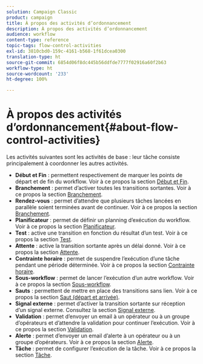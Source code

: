 ```yaml
---
solution: Campaign Classic
product: campaign
title: À propos des activités d’ordonnancement
description: À propos des activités d’ordonnancement
audience: workflow
content-type: reference
topic-tags: flow-control-activities
exl-id: 3810cbd0-159c-4161-b568-1f61dcea0300
translation-type: ht
source-git-commit: 6854d06f8dc445b56ddfde7777f02916a60f2b63
workflow-type: ht
source-wordcount: '233'
ht-degree: 100%

---
```


# À propos des activités d’ordonnancement{#about-flow-control-activities}

Les activités suivantes sont les activités de base : leur tâche consiste principalement à coordonner les autres activités.

* **Début et Fin** : permettent respectivement de marquer les points de départ et de fin du workflow. Voir à ce propos la section [Début et Fin](../../workflow/using/start-and-end.md).
* **Branchement** : permet d’activer toutes les transitions sortantes. Voir à ce propos la section [Branchement](../../workflow/using/fork.md).
* **Rendez-vous** : permet d’attendre que plusieurs tâches lancées en parallèle soient terminées avant de continuer. Voir à ce propos la section [Branchement](../../workflow/using/fork.md).
* **Planificateur** : permet de définir un planning d’exécution du workflow. Voir à ce propos la section [Planificateur](../../workflow/using/scheduler.md).
* **Test** : active une transition en fonction du résultat d’un test. Voir à ce propos la section [Test](../../workflow/using/test.md).
* **Attente** : active la transition sortante après un délai donné. Voir à ce propos la section [Attente](../../workflow/using/wait.md).
* **Contrainte horaire** : permet de suspendre l’exécution d’une tâche pendant une période déterminée. Voir à ce propos la section [Contrainte horaire](../../workflow/using/time-constraint.md).
* **Sous-workflow** : permet de lancer l’exécution d’un autre workflow. Voir à ce propos la section [Sous-workflow](../../workflow/using/sub-workflow.md).
* **Sauts** : permettent de mettre en place des transitions sans lien. Voir à ce propos la section [Saut (départ et arrivée)](../../workflow/using/jump--start-point-and-end-point-.md).
* **Signal externe** : permet d’activer la transition sortante sur réception d’un signal externe. Consultez la section [Signal externe](../../workflow/using/external-signal.md).
* **Validation** : permet d’envoyer un email à un opérateur ou à un groupe d’opérateurs et d’attendre la validation pour continuer l’exécution. Voir à ce propos la section [Validation](../../workflow/using/approval.md).
* **Alerte** : permet d’envoyer un email d’alerte à un opérateur ou à un groupe d’opérateurs. Voir à ce propos la section [Alerte](../../workflow/using/alert.md).
* **Tâche** : permet de configurer l’exécution de la tâche. Voir à ce propos la section [Tâche](../../workflow/using/task.md).
